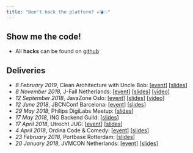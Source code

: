 ```yaml
---
title: "Don't hack the platform? ☠️💣💥"
---
```

## Show me the code!
* All **hacks** can be found on [github](https://github.com/jqno/dont-hack-the-platform-talk)

## Deliveries
* _8 February 2019_, Clean Architecture with Uncle Bob: [[event](https://www.meetup.com/Utrecht-Java-User-Group/events/257794904/)] [[slides](https://github.com/jqno/dont-hack-the-platform-talk/tree/2019-02-08-uncle-bob-utrecht)]
* _8 November 2018_, J-Fall Netherlands: [[event](https://jfall.nl/sessions/dont-hack-the-jvm/)] [[slides](http://jqno.nl/dont-hack-the-platform-talk/2018-11-08-jfall/)] [[video](https://www.youtube.com/watch?v=3750lsxn8m8)]
* _12 September 2018_, JavaZone Oslo: [[event](https://2018.javazone.no/)] [[slides](http://jqno.nl/dont-hack-the-platform-talk/2018-09-12-javazone/)] [[video](https://vimeo.com/289655964)]
* _12 June 2018_, JBCNConf Barcelona: [[event](http://www.jbcnconf.com/2018/infoSpeaker.html?ref=SmFuT3V3ZW5zamFuLm91d2Vuc0BnbWFpbC5jb20=)] [[slides](http://jqno.nl/dont-hack-the-platform-talk/2018-06-12-jbcnconf/)]
* _29 May 2018_, Philips DigiLabs Meetup: [[slides](http://github.com/jqno/dont-hack-the-platform-talk/tree/2018-05-29-philips)]
* _17 May 2018_, ING Backend Guild: [[slides](http://github.com/jqno/dont-hack-the-platform-talk/tree/2018-05-17-ing)]
* _17 April 2018_, Utrecht JUG: [[event](https://www.meetup.com/Utrecht-Java-User-Group/events/247737886/)] [[slides](http://jqno.nl/dont-hack-the-platform-talk/2018-04-14-utrecht-jug/)]
* _4 April 2018_, Ordina Code & Comedy: [[event](https://codeandcomedy.nl/)] [[slides](https://github.com/jqno/dont-hack-the-platform-talk/tree/2018-04-04-ordina-code-&-comedy)]
* _23 February 2018_, Portbase Rotterdam: [[slides](https://github.com/jqno/dont-hack-the-platform-talk/tree/2018-02-23-portbase)]
* _20 January 2018_, JVMCON Netherlands: [[event](https://jvmcon.com/)] [[slides](http://jqno.nl/dont-hack-the-platform-talk/2018-01-30-jvmcon/)]

